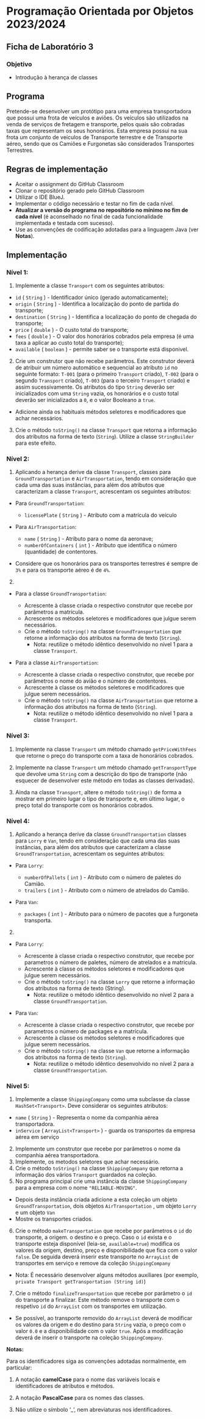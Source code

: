 # Programação Orientada por Objetos 2023/2024

## Ficha de Laboratório 3

### Objetivo

- Introdução à herança de classes

## Programa

Pretende-se desenvolver um protótipo para uma empresa transportadora que possui uma frota de veículos e aviões. Os veículos são utilizados na venda de serviços de fretagem e transporte, pelos quais são cobradas taxas que representam os seus honorários. Esta empresa possui na sua frota um conjunto de veículos de Transporte terrestre e de Transporte aéreo, sendo que os Camiões e Furgonetas são considerados Transportes Terrestres.

## Regras de implementação

- Aceitar o assignment do GitHub Classroom
- Clonar o repositório gerado pelo GitHub Classroom
- Utilizar o IDE BlueJ.
- Implementar o código necessário e testar no fim de cada nível.
- **Atualizar a versão do programa no repositório no mínimo no fim de cada nível** (é aconselhado no final de cada funcionalidade implementada e testada com sucesso).
- Use as convenções de codificação adotadas para a linguagem Java (ver **Notas**).

## Implementação

### Nível 1:

1. Implemente a classe `Transport` com os seguintes atributos: 
  - `id` ( `String` ) - Identificador único (gerado automaticamente);
  - `origin` ( `String` ) - Identifica a localização do ponto de partida do transporte;
  - `destination` ( `String` ) - Identifica a localização do ponto de chegada do transporte;
  - `price` ( `double` ) - O custo total do transporte;
  - `fees` ( `double` ) - O valor dos honorários cobrados pela empresa (é uma taxa a aplicar ao custo total do transporte);
  - `available` ( `boolean` ) - permite saber se o transporte está disponivel.

2. Crie um construtor que não recebe parâmetros. Este construtor deverá de atribuir um número automático e sequencial ao atributo `id` no seguinte formato: `T-001` (para o primeiro `Transport` criado), `T-002` (para o segundo `Transport` criado), `T-003` (para o terceiro `Transport` criado) e assim sucessivamente. Os atributos do tipo `String` deverão ser inicializados com uma `String` vazia, os honorários e o custo total deverão ser inicializados a `0`, e o valor Booleano a `true`.

  - Adicione ainda os habituais métodos seletores e modificadores que achar necessários.

3. Crie o método `toString()` na classe `Transport` que retorna a informação dos atributos na forma de texto (`String`). Utilize a classe `StringBuilder` para este efeito.


### Nível 2:

1. Aplicando a herança derive da classe `Transport`, classes para `GroundTransportation` e `AirTransportation`, tendo em consideração que cada uma das suas instâncias, para além dos atributos que caracterizam a classe `Transport`, acrescentam os seguintes atributos:

  - Para `GroundTransportation`:
    - `licensePlate` ( `String` ) - Atributo com a matrícula do veículo

  - Para `AirTransportation`:
    - `name` ( `String` ) - Atributo para o nome da aeronave;
    - `numberOfContainers` ( `int` ) - Atributo que identifica o número (quantidade) de contentores.

- Considere que os honorários para os transportes terrestres é sempre de `3%` e para os transporte aéreo é de `4%`.

2. 
  
- Para a classe `GroundTransportation`:    
  - Acrescente à classe criada o respectivo construtor que recebe por parâmetros a matrícula.
  - Acrescente os métodos seletores e modificadores que julgue serem necessários.
  - Crie o método `toString()` na classe `GroundTransportation` que retorne a informação dos atributos na forma de texto (`String`).
    - Nota: reutilize o método idêntico desenvolvido no nível 1 para a classe `Transport`.

- Para a classe `AirTransportation`:
  - Acrescente à classe criada o respectivo construtor, que recebe por parâmetros o nome do avião e o número de contentores.
  - Acrescente à classe os métodos seletores e modificadores que julgue serem necessários.
  - Crie o método `toString()` na classe `AirTransportation` que retorne a informação dos atributos na forma de texto (`String`).
    - Nota: reutilize o método idêntico desenvolvido no nível 1 para a classe `Transport`.


### Nível 3:

1. Implemente na classe `Transport` um método chamado `getPriceWithFees` que retorne o preço do transporte com a taxa de honorários cobrados.

2. Implemente na classe `Transport` um método chamado `getTransportType` que devolve uma `String` com a descrição do tipo de transporte (não esquecer de desenvolver este método em todas as classes derivadas).

3. Ainda na classe `Transport`, altere o método `toString()` de forma a mostrar em primeiro lugar o tipo de transporte e, em último lugar, o preço total do transporte com os honorários cobrados.

### Nível 4:

1. Aplicando a herança derive da classe `GroundTransportation` classes para `Lorry` e `Van`, tendo em consideração que cada uma das suas instâncias, para além dos atributos que caracterizam a classe `GroundTransportation`, acrescentam os seguintes atributos:

- Para `Lorry`:
  - `numberOfPallets` ( `int` ) - Atributo com o número de paletes do Camião.
  - `trailers` ( `int` ) - Atributo com o número de atrelados do Camião.

- Para `Van`:
  - `packages` ( `int` ) - Atributo para o número de pacotes que a furgoneta transporta.

2. 
 
- Para `Lorry`:

  - Acrescente à classe criada o respectivo construtor, que recebe por parametros o número de paletes, número de atrelados e a matricula.
  - Acrescente à classe os métodos seletores e modificadores que julgue serem necessários.
  - Crie o método `toString()` na classe `Lorry` que retorne a informação dos atributos na forma de texto (String).
    - Nota: reutilize o método idêntico desenvolvido no nível 2 para a classe `GroundTransportation`.

- Para `Van`:

  - Acrescente à classe criada o respectivo construtor, que recebe por parametros o número de packages e a matrícula.
  - Acrescente à classe os métodos seletores e modificadores que julgue serem necessários.
  - Crie o método `toString()` na classe `Van` que retorne a informação dos atributos na forma de texto (`String`).
    - Nota: reutilize o método idêntico desenvolvido no nível 2 para a classe `GroundTransportation`.

### Nível 5:

1. Implemente a classe `ShippingCompany` como uma subclasse da classe `HashSet<Transport>`. Deve considerar os seguintes atributos:

  - `name` ( `String` ) - Representa o nome da companhia aérea transportadora.
  - `inService` ( `ArrayList<Transport>` ) - guarda os transportes da empresa aérea em serviço

2. Implemente um construtor que recebe por parâmetros o nome da companhia aérea transportadora.
3. Implemente, os metodos seletores que achar necessário.
4. Crie o método `toString()` na classe `ShippingCompany` que retorna a informação dos vários `Transport` guardados na coleção.
5. No programa principal crie uma instância da classe `ShippingCompany` para a empresa com o nome `"RELIABLE-MOVING"`.
  - Depois desta instância criada adicione a esta coleção um objeto `GroundTransportation`, dois objetos `AirTransportation` , um objeto `Lorry` e um objeto `Van`
  - Mostre os transportes criados.
  
6. Crie o método `makeTransportation` que recebe por parâmetros o `id` do transporte, a origem. o destino e o preço. Caso o `id` exista e o transporte esteja disponível (leia-se, `available=true`) modifica os valores da origem, destino, preço e disponibilidade que fica com o valor `false`. De seguida deverá inserir este transporte no `ArrayList` de transportes em serviço e remove da coleção `ShippingCompany`
  - Nota: É necessário desenvolver alguns métodos auxiliares (por exemplo, `private Transport getTransportation (String id)`)
7. Crie o método `finalizeTransportation` que recebe por parâmetro o `id` do transporte a finalizar. Este método remove o transporte com o respetivo `id` do `ArrayList` com os transportes em utilização.
  - Se possível, ao transporte removido do `ArrayList` deverá de modificar os valores da origem e do destino para `String` vazia, o preço com o valor `0.0` e a disponibilidade com o valor `true`. Após a modificação deverá de inserir o transporte na coleção `ShippingCompany`.

**Notas:**

Para os identificadores siga as convenções adotadas normalmente, em particular:

1. A notação **camelCase** para o nome das variáveis locais e identificadores de atributos e métodos.

2. A notação **PascalCase** para os nomes das classes.

3. Não utilize o símbolo ‘_’, nem abreviaturas nos identificadores.
